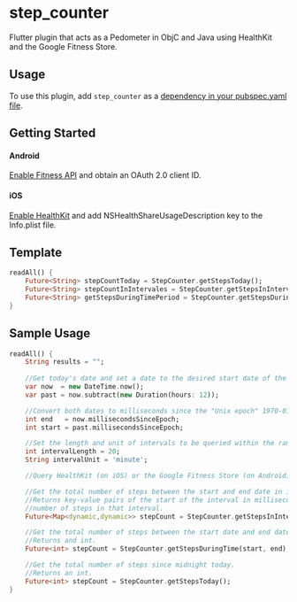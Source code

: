# step_counter

Flutter plugin that acts as a Pedometer in ObjC and Java using HealthKit and the Google Fitness Store.

## Usage
To use this plugin, add `step_counter` as a [dependency in your pubspec.yaml file](https://flutter.io/platform-plugins/).

## Getting Started
#### Android
[Enable Fitness API](https://developers.google.com/fit/android/get-started) and obtain an OAuth 2.0 client ID.

#### iOS
[Enable HealthKit](https://developer.apple.com/documentation/healthkit/setting_up_healthkit) and add NSHealthShareUsageDescription key to the Info.plist file.

## Template

```dart
readAll() {
    Future<String> stepCountToday = StepCounter.getStepsToday();
    Future<String> stepCountInIntervales = StepCounter.getStepsInIntervals(int startTimeMilliseconds, int endTimeMilliseconds, int intervalQuantity, String intervalUnit);
    Future<String> getStepsDuringTimePeriod = StepCounter.getStepsDuringTime(int startTimeMilliseconds, int endTimeMilliseconds);
}
```

## Sample Usage

```dart
readAll() {
    String results = "";
    
    //Get today's date and set a date to the desired start date of the query.
    var now  = new DateTime.now();
    var past = now.subtract(new Duration(hours: 12));

    //Convert both dates to milliseconds since the "Unix epoch" 1970-01-01T00:00:00Z (UTC).
    int end   = now.millisecondsSinceEpoch;
    int start = past.millisecondsSinceEpoch;

    //Set the length and unit of intervals to be queried within the range of dates previously defined. 
    int intervalLength = 20;
    String intervalUnit = 'minute';

    //Query HealthKit (on iOS) or the Google Fitness Store (on Android) through StepCounter.

    //Get the total number of steps between the start and end date in intervals.
    //Returns key-value pairs of the start of the interval in milliseconds since the "Unix epoch" and the total
    //number of steps in that interval.
    Future<Map<dynamic,dynamic>> stepCount = StepCounter.getStepsInIntervals(start, end, intervalLength, intervalUnit);

    //Get the total number of steps between the start date and end date.
    //Returns and int.
    Future<int> stepCount = StepCounter.getStepsDuringTime(start, end);

    //Get the total number of steps since midnight today.
    //Returns an int.
    Future<int> stepCount = StepCounter.getStepsToday();
}
```